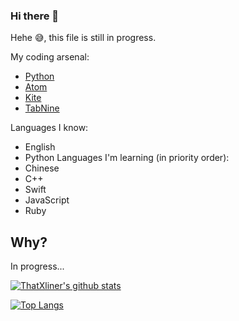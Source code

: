 ### Hi there 👋

Hehe :sweat_smile:, this file is still in progress.

My coding arsenal:

 - [Python](https://www.python.org/)
 - [Atom](https://atom.io/)
 - [Kite](https://www.kite.com/)
 - [TabNine](https://www.tabnine.com/)
 
 Languages I know:
 - English
 - Python
 Languages I'm learning (in priority order):
 - Chinese
 - C++
 - Swift
 - JavaScript
 - Ruby
 
 
## Why?

In progress...

[![ThatXliner's github stats](https://github-readme-stats.vercel.app/api?username=ThatXliner&show_icons=true&theme=dark)](https://github.com/anuraghazra/github-readme-stats)

[![Top Langs](https://github-readme-stats.vercel.app/api/top-langs/?username=ThatXliner&theme=chartreuse-dark)](https://github.com/anuraghazra/github-readme-stats)




<!--
**ThatXliner/ThatXliner** is a ✨ _special_ ✨ repository because its `README.md` (this file) appears on your GitHub profile.

Here are some ideas to get you started:

- 🔭 I’m currently working on ...
- 🌱 I’m currently learning ...
- 👯 I’m looking to collaborate on ...
- 🤔 I’m looking for help with ...
- 💬 Ask me about ...
- 📫 How to reach me: ...
- 😄 Pronouns: ...
- ⚡ Fun fact: ...
-->
